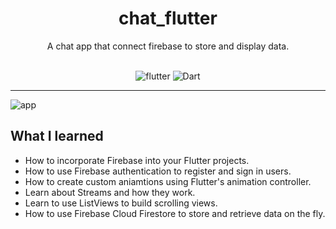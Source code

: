 # <div align="center">chat_flutter</div>

<div align="center">A chat app that connect firebase to store and display data.
  
<br>
<br>
  
![flutter](https://img.shields.io/badge/Flutter-Framework-green?logo=flutter)
![Dart](https://img.shields.io/badge/Dart-Language-blue?logo=dart)

</div>


***

![app](docs/gif.gif)

## What I learned

- How to incorporate Firebase into your Flutter projects.
- How to use Firebase authentication to register and sign in users.
- How to create custom aniamtions using Flutter's animation controller.
- Learn about Streams and how they work.
- Learn to use ListViews to build scrolling views.
- How to use Firebase Cloud Firestore to store and retrieve data on the fly.
